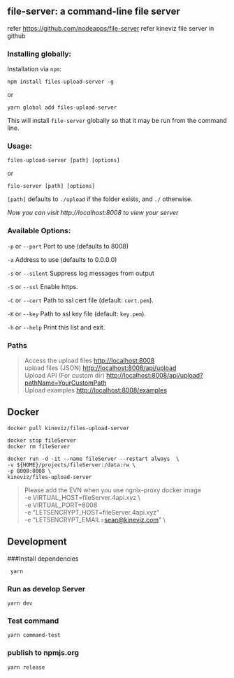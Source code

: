  
## file-server: a command-line file server  

 refer <https://github.com/nodeapps/file-server> 
 refer kineviz file server in github
 
### Installing globally:

Installation via `npm`:

```
npm install files-upload-server -g
```

or 

```
yarn global add files-upload-server
```  

This will install `file-server` globally so that it may be run from the command line.


### Usage:

```
files-upload-server [path] [options]
```

or 

```
file-server [path] [options]
```

`[path]` defaults to `./upload` if the folder exists, and `./` otherwise.

*Now you can visit http://localhost:8008 to view your server*

 
### Available Options:

`-p` or `--port` Port to use (defaults to 8008)

`-a` Address to use (defaults to 0.0.0.0)

`-s` or `--silent` Suppress log messages from output  

`-S` or `--ssl` Enable https.

`-C` or `--cert` Path to ssl cert file (default: `cert.pem`).

`-K` or `--key` Path to ssl key file (default: `key.pem`).

`-h` or `--help` Print this list and exit.

### Paths
>Access the upload files <http://localhost:8008>  
>upload files (JSON) <http://localhost:8008/api/upload>  
>Upload API (For custom dir) <http://localhost:8008/api/upload?pathName=YourCustomPath>  
>Upload examples <http://localhost:8008/examples>

## Docker 

```
docker pull kineviz/files-upload-server

docker stop fileServer 
docker rm fileServer

docker run -d -it --name fileServer --restart always  \
-v ${HOME}/projects/fileServer:/data:rw \
-p 8008:8008 \
kineviz/files-upload-server

```
> Please add the EVN when you use ngnix-proxy docker image    
> -e VIRTUAL_HOST=fileServer.4api.xyz \  
> -e VIRTUAL_PORT=8008 \
> -e "LETSENCRYPT_HOST=fileServer.4api.xyz" \
> -e "LETSENCRYPT_EMAIL=sean@kineviz.com" \

## Development
###Install dependencies

```
 yarn 
```

### Run as develop Server

```
yarn dev
```

### Test command

```
yarn command-test
```

### publish to npmjs.org

```
yarn release
```

